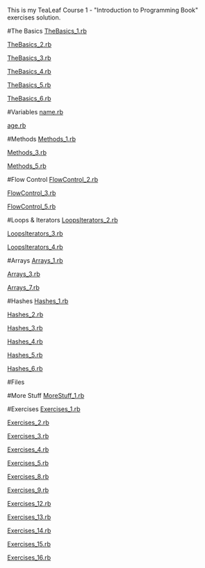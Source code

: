 This is my TeaLeaf Course 1 - "Introduction to Programming Book" exercises solution.

#The Basics
[TheBasics_1.rb][TheBasics_1]

[TheBasics_2.rb][TheBasics_2]

[TheBasics_3.rb][TheBasics_3]

[TheBasics_4.rb][TheBasics_4]

[TheBasics_5.rb][TheBasics_5]

[TheBasics_6.rb][TheBasics_6]


#Variables
[name.rb][name]

[age.rb][age]

#Methods
[Methods_1.rb][Methods_1]

[Methods_3.rb][Methods_3]

[Methods_5.rb][Methods_5]

#Flow Control
[FlowControl_2.rb][FlowControl_2]

[FlowControl_3.rb][FlowControl_3]

[FlowControl_5.rb][FlowControl_5]

#Loops & Iterators
[LoopsIterators_2.rb][LoopsIterators_2]

[LoopsIterators_3.rb][LoopsIterators_3]

[LoopsIterators_4.rb][LoopsIterators_4]

#Arrays
[Arrays_1.rb][Arrays_1]

[Arrays_3.rb][Arrays_3]

[Arrays_7.rb][Arrays_7]

#Hashes
[Hashes_1.rb][Hashes_1]

[Hashes_2.rb][Hashes_2]

[Hashes_3.rb][Hashes_3]

[Hashes_4.rb][Hashes_4]

[Hashes_5.rb][Hashes_5]

[Hashes_6.rb][Hashes_6]

#Files

#More Stuff
[MoreStuff_1.rb][MoreStuff_1]

#Exercises
[Exercises_1.rb][Exercises_1]

[Exercises_2.rb][Exercises_2]

[Exercises_3.rb][Exercises_3]

[Exercises_4.rb][Exercises_4]

[Exercises_5.rb][Exercises_5]

[Exercises_8.rb][Exercises_8]

[Exercises_9.rb][Exercises_9]

[Exercises_12.rb][Exercises_12]

[Exercises_13.rb][Exercises_13]

[Exercises_14.rb][Exercises_14]

[Exercises_15.rb][Exercises_15]

[Exercises_16.rb][Exercises_16]



[TheBasics_1]: https://github.com/DumboCL/TL-Course1-Introduction-to-Programming-Book/blob/master/TheBasics_1.rb
[TheBasics_2]: https://github.com/DumboCL/TL-Course1-Introduction-to-Programming-Book/blob/master/TheBasics_2.rb
[TheBasics_3]: https://github.com/DumboCL/TL-Course1-Introduction-to-Programming-Book/blob/master/TheBasics_3.rb
[TheBasics_4]: https://github.com/DumboCL/TL-Course1-Introduction-to-Programming-Book/blob/master/TheBasics_4.rb
[TheBasics_5]: https://github.com/DumboCL/TL-Course1-Introduction-to-Programming-Book/blob/master/TheBasics_5.rb
[TheBasics_6]: https://github.com/DumboCL/TL-Course1-Introduction-to-Programming-Book/blob/master/TheBasics_6.rb

[name]: https://github.com/DumboCL/TL-Course1-Introduction-to-Programming-Book/blob/master/age.rb
[age]: https://github.com/DumboCL/TL-Course1-Introduction-to-Programming-Book/blob/master/name.rb

[Methods_1]:https://github.com/DumboCL/TL-Course1-Introduction-to-Programming-Book/blob/master/Methods_1.rb
[Methods_3]:https://github.com/DumboCL/TL-Course1-Introduction-to-Programming-Book/blob/master/Methods_3.rb
[Methods_5]:https://github.com/DumboCL/TL-Course1-Introduction-to-Programming-Book/blob/master/Methods_5.rb

[FlowControl_2]:https://github.com/DumboCL/TL-Course1-Introduction-to-Programming-Book/blob/master/FlowControl_2.rb
[FlowControl_3]:https://github.com/DumboCL/TL-Course1-Introduction-to-Programming-Book/blob/master/FlowControl_3.rb
[FlowControl_5]:https://github.com/DumboCL/TL-Course1-Introduction-to-Programming-Book/blob/master/FlowControl_5.rb

[LoopsIterators_2]:https://github.com/DumboCL/TL-Course1-Introduction-to-Programming-Book/blob/master/LoopsIterators_2.rb
[LoopsIterators_3]:https://github.com/DumboCL/TL-Course1-Introduction-to-Programming-Book/blob/master/LoopsIterators_3.rb
[LoopsIterators_4]:https://github.com/DumboCL/TL-Course1-Introduction-to-Programming-Book/blob/master/LoopsIterators_4.rb

[Arrays_1]:https://github.com/DumboCL/TL-Course1-Introduction-to-Programming-Book/blob/master/Arrays_1.rb
[Arrays_3]:https://github.com/DumboCL/TL-Course1-Introduction-to-Programming-Book/blob/master/Arrays_3.rb
[Arrays_7]:https://github.com/DumboCL/TL-Course1-Introduction-to-Programming-Book/blob/master/Arrays_7.rb

[Hashes_1]:https://github.com/DumboCL/TL-Course1-Introduction-to-Programming-Book/blob/master/Hashes_1.rb
[Hashes_2]:https://github.com/DumboCL/TL-Course1-Introduction-to-Programming-Book/blob/master/Hashes_2.rb
[Hashes_3]:https://github.com/DumboCL/TL-Course1-Introduction-to-Programming-Book/blob/master/Hashes_3.rb
[Hashes_4]:https://github.com/DumboCL/TL-Course1-Introduction-to-Programming-Book/blob/master/Hashes_4.rb
[Hashes_5]:https://github.com/DumboCL/TL-Course1-Introduction-to-Programming-Book/blob/master/Hashes_5.rb
[Hashes_6]:https://github.com/DumboCL/TL-Course1-Introduction-to-Programming-Book/blob/master/Hashes_6.rb

[MoreStuff_1]:https://github.com/DumboCL/TL-Course1-Introduction-to-Programming-Book/blob/master/MoreStuff_1.rb

[Exercises_1]:https://github.com/DumboCL/TL-Course1-Introduction-to-Programming-Book/blob/master/Exercises_1.rb
[Exercises_2]:https://github.com/DumboCL/TL-Course1-Introduction-to-Programming-Book/blob/master/Exercises_2.rb
[Exercises_3]:https://github.com/DumboCL/TL-Course1-Introduction-to-Programming-Book/blob/master/Exercises_3.rb
[Exercises_4]:https://github.com/DumboCL/TL-Course1-Introduction-to-Programming-Book/blob/master/Exercises_4.rb
[Exercises_5]:https://github.com/DumboCL/TL-Course1-Introduction-to-Programming-Book/blob/master/Exercises_5.rb
[Exercises_8]:https://github.com/DumboCL/TL-Course1-Introduction-to-Programming-Book/blob/master/Exercises_8.rb
[Exercises_9]:https://github.com/DumboCL/TL-Course1-Introduction-to-Programming-Book/blob/master/Exercises_9.rb
[Exercises_12]:https://github.com/DumboCL/TL-Course1-Introduction-to-Programming-Book/blob/master/Exercises_12.rb
[Exercises_13]:https://github.com/DumboCL/TL-Course1-Introduction-to-Programming-Book/blob/master/Exercises_13.rb
[Exercises_14]:https://github.com/DumboCL/TL-Course1-Introduction-to-Programming-Book/blob/master/Exercises_14.rb
[Exercises_15]:https://github.com/DumboCL/TL-Course1-Introduction-to-Programming-Book/blob/master/Exercises_15.rb
[Exercises_16]:https://github.com/DumboCL/TL-Course1-Introduction-to-Programming-Book/blob/master/Exercises_16.rb
